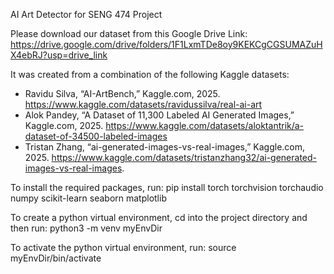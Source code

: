 AI Art Detector for SENG 474 Project

Please download our dataset from this Google Drive Link: https://drive.google.com/drive/folders/1F1LxmTDe8oy9KEKCgCGSUMAZuHX4ebRJ?usp=drive_link 

It was created from a combination of the following Kaggle datasets:
- Ravidu Silva, “AI-ArtBench,” Kaggle.com, 2025. https://www.kaggle.com/datasets/ravidussilva/real-ai-art 
- Alok Pandey, “A Dataset of 11,300 Labeled AI Generated Images,” Kaggle.com, 2025. https://www.kaggle.com/datasets/aloktantrik/a-dataset-of-34500-labeled-images
- Tristan Zhang, “ai-generated-images-vs-real-images,” Kaggle.com, 2025. https://www.kaggle.com/datasets/tristanzhang32/ai-generated-images-vs-real-images.

To install the required packages, run: pip install torch torchvision torchaudio numpy scikit-learn seaborn matplotlib 

To create a python virtual environment, cd into the project directory and then run: python3 -m venv myEnvDir

To activate the python virtual environment, run: source myEnvDir/bin/activate
